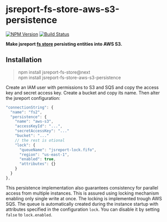 # jsreport-fs-store-aws-s3-persistence
[![NPM Version](http://img.shields.io/npm/v/jsreport-fs-store-aws-s3-persistence.svg?style=flat-square)](https://npmjs.com/package/jsreport-fs-store-aws-s3-persistence)
[![Build Status](https://travis-ci.org/jsreport/jsreport-fs-store-aws-s3-persistence.png?branch=master)](https://travis-ci.org/jsreport/jsreport-fs-store-aws-s3-persistence)

**Make jsreport [fs store](https://github.com/jsreport/jsreport-fs-store) persisting entities into AWS S3.**


## Installation

> npm install jsreport-fs-store@next    
> npm install jsreport-fs-store-aws-s3-persistence

Create an IAM user with permissions to S3 and SQS and copy the access key and secret access key.
Create a bucket and copy its name. Then alter the jsreport configuration:
```js
"connectionString": { 
  "name": "fs2",
  "persistence": {
    "name": "aws-s3",
    "accessKeyId": "...",
    "secretAccessKey": "..."
    "bucket": "..."
    // the rest is otional
    "lock": {
      "queueName": "jsreport-lock.fifo",
      "region": "us-east-1",
      "enabled": true,
      "attributes": {}
    }
  }
},	
```

This persistence implementation also guarantees consistency for parallel access from multiple instances. This is assured using locking mechanism enabling only single write at once. The locking is implemented trough AWS SQS. The queue is automatically created during the instance startup with attributes specified in the configuration `lock`. You can disable it by setting `false` to `lock.enabled`.